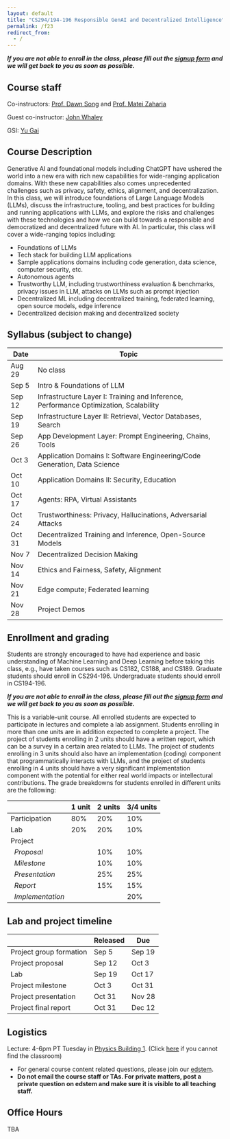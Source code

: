 ```yaml
---
layout: default
title: "CS294/194-196 Responsible GenAI and Decentralized Intelligence"
permalink: /f23
redirect_from:
  - /
---
```


<!-- # Responsible GenAI and Decentralized Intelligence -->

<!-- # CS294/194-196:  Special Topics on Science and Technology of Decentralization and Decentralized Intelligence -->

***If you are not able to enroll in the class, please fill out the <a href="https://forms.gle/i7d4rryctc3JN4cC9">signup form</a> and we will get back to you as soon as possible.***

## Course staff
Co-instructors: <a href="https://people.eecs.berkeley.edu/~dawnsong/">Prof. Dawn Song</a> and <a href="https://people.eecs.berkeley.edu/~matei/">Prof. Matei Zaharia</a>

Guest co-instructor: <a href="https://suif.stanford.edu/~jwhaley/">John Whaley</a>

GSI: <a href="mailto:yu_gai@berkeley.edu">Yu Gai</a>

## Course Description
Generative AI and foundational models including ChatGPT have ushered the world into a new era with rich new capabilities for wide-ranging application domains. With these new capabilities also comes unprecedented challenges such as privacy, safety, ethics, alignment, and decentralization. In this class, we will introduce foundations of Large Language Models (LLMs), discuss the infrastructure, tooling, and best practices for building and running applications with LLMs, and explore the risks and challenges with these technologies and how we can build towards a responsible and democratized and decentralized future with AI. In particular, this class will cover a wide-ranging topics including:

- Foundations of LLMs
- Tech stack for building LLM applications
- Sample applications domains including code generation, data science, computer security, etc.
- Autonomous agents
- Trustworthy LLM, including trustworthiness evaluation & benchmarks, privacy issues in LLM, attacks on LLMs such as prompt injection
- Decentralized ML including decentralized training, federated learning, open source models, edge inference
- Decentralized decision making and decentralized society

## Syllabus (subject to change)

| Date   | Topic                                                                                 |
|--------|---------------------------------------------------------------------------------------|
| Aug 29 | No class                                                                              |
| Sep 5  | Intro & Foundations of LLM                                                            |
| Sep 12 | Infrastructure Layer I: Training and Inference, Performance Optimization, Scalability |
| Sep 19 | Infrastructure Layer II: Retrieval, Vector Databases, Search                          |
| Sep 26 | App Development Layer: Prompt Engineering, Chains, Tools                              |
| Oct 3  | Application Domains I: Software Engineering/Code Generation, Data Science             |
| Oct 10 | Application Domains II: Security, Education                                           |
| Oct 17 | Agents: RPA, Virtual Assistants                                                       |
| Oct 24 | Trustworthiness: Privacy, Hallucinations, Adversarial Attacks                         |
| Oct 31 | Decentralized Training and Inference, Open-Source Models                              |
| Nov 7  | Decentralized Decision Making                                                         |
| Nov 14 | Ethics and Fairness, Safety, Alignment                                                |
| Nov 21 | Edge compute; Federated learning                                                      |
| Nov 28 | Project Demos                                                                         |

<!-- ## Meet the Speakers
TBA
 -->

## Enrollment and grading
Students are strongly encouraged to have had experience and basic understanding of Machine Learning and Deep Learning before taking this class, e.g., have taken courses such as CS182, CS188, and CS189.
Graduate students should enroll in CS294-196. Undergraduate students should enroll in CS194-196.

***If you are not able to enroll in the class, please fill out the <a href="https://forms.gle/i7d4rryctc3JN4cC9">signup form</a> and we will get back to you as soon as possible.***
 
This is a variable-unit course.
All enrolled students are expected to participate in lectures and complete a lab assignment.
Students enrolling in more than one units are in addition expected to complete a project.
The project of students enrolling in 2 units should have a written report, which can be a survey in a certain area related to LLMs.
The project of students enrolling in 3 units should also have an implementation (coding) component that programmatically interacts with LLMs, and the project of students enrolling in 4 units should have a very significant implementation component with the potential for either real world impacts or intellectural contributions.
The grade breakdowns for students enrolled in different units are the following:

|                              | 1 unit | 2 units | 3/4 units |
|------------------------------|--------|---------|-----------|
| Participation                | 80%    | 20%     | 10%       |
| Lab                          | 20%    | 20%     | 10%       |
| Project                      |        |         |           |
| &nbsp;&nbsp;*Proposal*       |        | 10%     | 10%       |
| &nbsp;&nbsp;*Milestone*      |        | 10%     | 10%       |
| &nbsp;&nbsp;*Presentation*   |        | 25%     | 25%       |
| &nbsp;&nbsp;*Report*         |        | 15%     | 15%       |
| &nbsp;&nbsp;*Implementation* |        |         | 20%       |

## Lab and project timeline

|                         | Released | Due    |
|-------------------------|----------|--------|
| Project group formation | Sep 5    | Sep 19 |
| Project proposal        | Sep 12   | Oct 3  |
| Lab                     | Sep 19   | Oct 17 |
| Project milestone       | Oct 3    | Oct 31 |
| Project presentation    | Oct 31   | Nov 28 |
| Project final report    | Oct 31   | Dec 12 |


## Logistics
Lecture: 4-6pm PT Tuesday in <a href="https://rtl.berkeley.edu/classroom-database/physics-0001">Physics Building 1</a>. (Click <a href="https://www.reddit.com/r/berkeley/comments/p8w9ih/physics_building_1_vs_2_vs_3_vs_4/">here</a> if you cannot find the classroom)

<!-- To get future announcements about the course and guest lectures, please join <a href="https://groups.google.com/g/berkeley-rdi">the mailing list</a>. -->

- For general course content related questions, please join our [edstem](https://edstem.org/us/courses/41945/discussion/).
- <b>Do not email the course staff or TAs. For private matters, post a private question on edstem and make sure it is visible to all teaching staff.</b>

## Office Hours
TBA